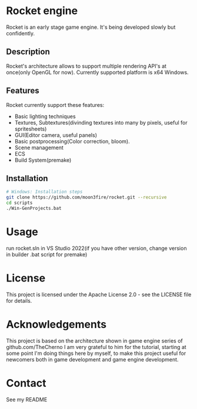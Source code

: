 # Rocket engine

Rocket is an early stage game engine. It's being developed slowly but confidently.

## Description

Rocket's architecture allows to support multiple rendering API's at once(only OpenGL for now).
Currently supported platform is x64 Windows.

## Features

Rocket currently support these features:

- Basic lighting techniques
- Textures, Subtextures(divinding textures into many by pixels, useful for spritesheets)
- GUI(Editor camera, useful panels)
- Basic postprocessing(Color correction, bloom).
- Scene management
- ECS
- Build System(premake)
## Installation

```bash
# Windows: Installation steps
git clone https://github.com/moon3fire/rocket.git --recursive
cd scripts
./Win-GenProjects.bat
```

# Usage
run rocket.sln in VS Studio 2022(if you have other version, change version in builder .bat script for premake)

# License
This project is licensed under the Apache License 2.0 - see the LICENSE file for details.

# Acknowledgements
This project is based on the architecture shown in game engine series of github.com/TheCherno
I am very grateful to him for the tutorial, starting at some point I'm doing things here by myself, to make this project useful for newcomers both in game development and game engine development.

# Contact
See my README
